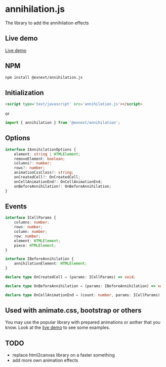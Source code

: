 # annihilation.js

The library to add the annihilation effects

## Live demo

[Live demo](https://exnext.github.io/annihilation.js/dist/)

## NPM

```bash
npm install @exnext/annihilation.js
```

## Initialization

```html
<script type='text/javascript' src='annihilation.js'></script>
```

or

```js
import { annihilation } from '@exnext/annihilation';
```

## Options

```typescript
interface IAnnihilationOptions {
    element: string | HTMLElement;
    removeElement: boolean;
    columns?: number;
    rows?: number;
    animationCssClass?: string;
    onCreatedCell?: OnCreatedCell;
    onCellAnimationEnd?: OnCellAnimationEnd;
    onBeforeAnnihilation?: OnBeforeAnnihilation;
}
```

##

## Events

```typescript
interface ICellParams {
    columns: number;
    rows: number;
    column: number;
    row: number;
    element: HTMLElement;
    piece: HTMLElement;
}
```

```typescript
interface IBeforeAnnihilation {
    annihilationElement: HTMLElement;
}
```

```typescript
declare type OnCreatedCell = (params: ICellParams) => void;
```

```typescript
declare type OnBeforeAnnihilation = (params: IBeforeAnnihilation) => void;
```

```typescript
declare type OnCellAnimationEnd = (count: number, params: ICellParams) => void;
```

## Used with animate.css, bootstrap or others

You may use the popular library with prepared animations or aother that you know. Look at the [live demo](https://exnext.github.io/annihilation.js/dist/) to see some examples.

## TODO

- replace html2canvas library on a faster something
- add more own animation effects